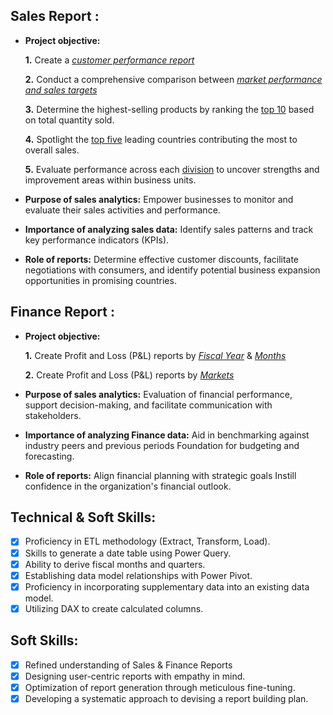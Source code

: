 ## Sales Report :


- **Project objective:** 

    **1.** Create a _[customer performance report](https://github.com/Imran2802/Excel-Sales-Analytics/blob/main/Customer%20Performance%20Report.pdf
)_ 

    **2.** Conduct a comprehensive comparison between _[market performance and sales targets](https://github.com/Imran2802/Excel-Sales-Analytics/blob/main/Market%20Performance%20vs%20Target%20Report.pdf)_

  **3.** Determine the highest-selling products by ranking the [top 10](https://github.com/Imran2802/Excel-Sales-Analytics/blob/main/Top_10_Products.pdf) based on total quantity sold.

  **4.** Spotlight the [top five](https://github.com/Imran2802/Excel-Sales-Analytics/blob/main/Top_5_Countries.pdf) leading countries contributing the most to overall sales.

  **5.** Evaluate performance across each [division](https://github.com/Imran2802/Excel-Sales-Analytics/blob/main/Division_level_Report.pdf) to uncover strengths and improvement areas within business units.

- **Purpose of sales analytics:** Empower businesses to monitor and evaluate their sales activities and performance.

- **Importance of analyzing sales data:** Identify sales patterns and track key performance indicators (KPIs).

- **Role of reports:** Determine effective customer discounts, facilitate negotiations with consumers, and identify potential business expansion opportunities in promising countries.


## Finance Report :

- **Project objective:** 

    **1.** Create Profit and Loss (P&L) reports by _[Fiscal Year](https://github.com/Imran2802/Excel-Sales-Analytics/blob/main/P%26L%20Statement%20by%20Fiscal%20Year.pdf
)_ & _[Months](https://github.com/Imran2802/Excel-Sales-Analytics/blob/main/P%26L%20Statement%20by%20Months.pdf)_ 

   **2.** Create Profit and Loss (P&L) reports by _[Markets](https://github.com/Imran2802/Excel-Sales-Analytics/blob/main/P%26L%20Statement%20by%20Markets.pdf)_

- **Purpose of sales analytics:** Evaluation of financial performance, support decision-making, and facilitate communication with stakeholders.

- **Importance of analyzing Finance data:** Aid in benchmarking against industry peers and previous periods Foundation for budgeting and forecasting.

- **Role of reports:** Align financial planning with strategic goals Instill confidence in the organization's financial outlook.


## Technical & Soft Skills:
- [x]	Proficiency in ETL methodology (Extract, Transform, Load).
- [x]	Skills to generate a date table using Power Query.
- [x]	Ability to derive fiscal months and quarters.
- [x]	Establishing data model relationships with Power Pivot.
- [x]	Proficiency in incorporating supplementary data into an existing data model.
- [x]	Utilizing DAX to create calculated columns.

## Soft Skills:
- [x]	Refined understanding of Sales & Finance Reports
- [x]	Designing user-centric reports with empathy in mind.
- [x]	Optimization of report generation through meticulous fine-tuning.
- [x]	Developing a systematic approach to devising a report building plan.
